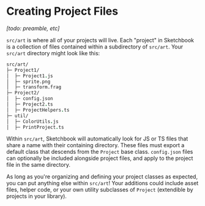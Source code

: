 # Creating Project Files

_[todo: preamble, etc]_

`src/art` is where all of your projects will live. Each "project" in Sketchbook is a collection of files contained within a subdirectory of `src/art`. Your `src/art` directory might look like this:

```fs
src/art/
├─ Project1/
│  ├─ Project1.js
│  ├─ sprite.png
│  ├─ transform.frag
├─ Project2/
│  ├─ config.json
│  ├─ Project2.ts
│  ├─ ProjectHelpers.ts
├─ util/
│  ├─ ColorUtils.js
│  ├─ PrintProject.ts
```

Within `src/art`, Sketchbook will automatically look for JS or TS files that share a name with their containing directory. These files must export a default class that descends from the `Project` base class. `config.json` files can optionally be included alongside project files, and apply to the project file in the same directory.

As long as you're organizing and defining your project classes as expected, you can put anything else within `src/art`! Your additions could include asset files, helper code, or your own utility subclasses of `Project` (extendible by projects in your library).
